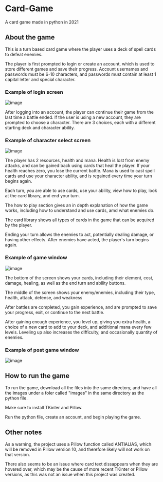 # Card-Game
A card game made in python in 2021

## About the game
This is a turn based card game where the player uses a deck of spell cards to defeat enemies.

The player is first prompted to login or create an account, which is used to store different games and save their progress. Account usernames and passwords must be 6-10 characters, and passwords must contain at least 1 capital letter and special character.

### Example of login screen
![image](https://user-images.githubusercontent.com/59629473/204068365-172c368a-9d03-4b5f-8c5e-e55f90757634.png)

After logging into an account, the player can continue their game from the last time a battle ended. If the user is using a new account, they are prompted to choose a character. There are 3 choices, each with a different starting deck and character ability.

### Example of character select screen
![image](https://user-images.githubusercontent.com/59629473/204068345-1fd8bc97-7406-4cf1-bb16-45d10125bfdd.png)

The player has 2 resources, health and mana. Health is lost from enemy attacks, and can be gained back using cards that heal the player. If your health reaches zero, you lose the current battle. Mana is used to cast spell cards and use your character ability, and is regained every time your turn begins again.

Each turn, you are able to use cards, use your ability, view how to play, look at the card library, and end your turn. 

The how to play section gives an in depth explanation of how the game works, including how to understand and use cards, amd what enemies do.

The card library shows all types of cards in the game that can be acquired by the player.

Ending your turn allows the enemies to act, potentially dealing damage, or having other effects. After enemies have acted, the player's turn begins again.

### Example of game window
![image](https://user-images.githubusercontent.com/59629473/204068575-7df97341-827e-4172-af65-3097b6d94b44.png)

The bottom of the screen shows your cards, including their element, cost, damage, healing, as well as the end turn and ability buttons.

The middle of the screen shows your enemy/enemies, including their type, health, attack, defense, and weakness

After battles are completed, you gain experience, and are prompted to save your progress, exit, or continue to the next battle.

After gaining enough experience, you level up, giving you extra health, a choice of a new card to add to your deck, and additional mana every few levels. Leveling up also increases the difficulty, and occasionally quantity of enemies.

### Example of post game window
![image](https://user-images.githubusercontent.com/59629473/204068888-0dc0f477-db52-4965-a48d-2dffa24fbf41.png)

## How to run the game
To run the game, download all the files into the same directory, and have all the images under a foler called "images" in the same directory as the python file.

Make sure to install TKinter and Pillow.

Run the python file, create an account, and begin playing the game.

## Other notes
As a warning, the project uses a Pillow function called ANTIALIAS, which will be removed in Pillow version 10, and therefore likely will not work on that version.

There also seems to be an issue where card text dissappears when they are hovered over, which may be the cause of more recent TKinter or Pillow versions, as this was not an issue when this project was created.
